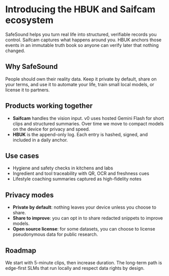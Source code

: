 # Introducing the HBUK and Saifcam ecosystem

SafeSound helps you turn real life into structured, verifiable records you control. Saifcam captures what happens around you. HBUK anchors those events in an immutable truth book so anyone can verify later that nothing changed.

## Why SafeSound
People should own their reality data. Keep it private by default, share on your terms, and use it to automate your life, train small local models, or license it to partners.

## Products working together
- **Saifcam** handles the vision input. v0 uses hosted Gemini Flash for short clips and structured summaries. Over time we move to compact models on the device for privacy and speed.  
- **HBUK** is the append-only log. Each entry is hashed, signed, and included in a daily anchor.

## Use cases
- Hygiene and safety checks in kitchens and labs  
- Ingredient and tool traceability with QR, OCR and freshness cues  
- Lifestyle coaching summaries captured as high-fidelity notes

## Privacy modes
- **Private by default**: nothing leaves your device unless you choose to share.  
- **Share to improve**: you can opt in to share redacted snippets to improve models.  
- **Open source license**: for some datasets, you can choose to license pseudonymous data for public research.

## Roadmap
We start with 5-minute clips, then increase duration. The long-term path is edge-first SLMs that run locally and respect data rights by design.
